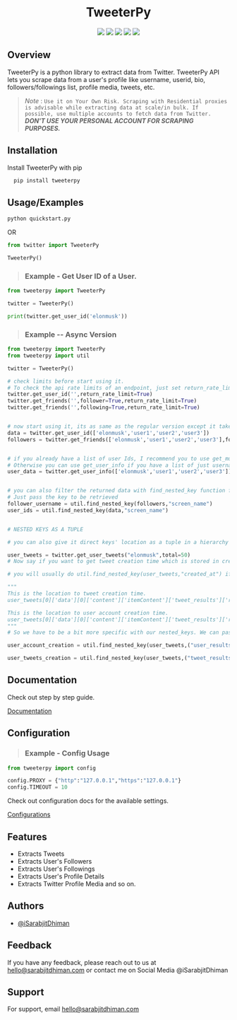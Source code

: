 <h1 align="center">TweeterPy</h1>

<p align="center">
<a href="https://choosealicense.com/licenses/mit/"> <img src="https://img.shields.io/badge/License-MIT-green.svg"></a>
<a href="https://www.python.org/"><img src="https://img.shields.io/pypi/pyversions/tweeterpy"></a>
<a href="https://pypi.org/project/tweeterpy/"> <img src="https://img.shields.io/pypi/v/tweeterpy"></a>
<a href="https://github.com/iSarabjitDhiman/TweeterPy/commits"> <img src="https://img.shields.io/github/last-commit/iSarabjitDhiman/TweeterPy"></a>
<a href="https://twitter.com/isarabjitdhiman"> <img src="https://img.shields.io/twitter/follow/iSarabjitDhiman?style=social"></a>

## Overview

TweeterPy is a python library to extract data from Twitter. TweeterPy API lets you scrape data from a user's profile like username, userid, bio, followers/followings list, profile media, tweets, etc.

> _Note_ : `Use it on Your Own Risk. Scraping with Residential proxies is advisable while extracting data at scale/in bulk. If possible, use multiple accounts to fetch data from Twitter.` **_DON'T USE YOUR PERSONAL ACCOUNT FOR SCRAPING PURPOSES._**

## Installation

Install TweeterPy with pip

```python
  pip install tweeterpy
```

## Usage/Examples

```python
python quickstart.py
```

OR

```python
from twitter import TweeterPy

TweeterPy()
```

> ### Example - Get User ID of a User.

```python
from tweeterpy import TweeterPy

twitter = TweeterPy()

print(twitter.get_user_id('elonmusk'))

```

> ### Example -- Async Version

```python
from tweeterpy import TweeterPy
from tweeterpy import util

twitter = TweeterPy()

# check limits before start using it.
# To check the api rate limits of an endpoint, just set return_rate_limit=True. It works with all methods, below are a few examples.
twitter.get_user_id('',return_rate_limit=True)
twitter.get_friends('',follower=True,return_rate_limit=True)
twitter.get_friends('',following=True,return_rate_limit=True)


# now start using it, its as same as the regular version except it take a list as input.
data = twitter.get_user_id(['elonmusk','user1','user2','user3'])
followers = twitter.get_friends(['elonmusk','user1','user2','user3'],followers=True,total=50)


# if you already have a list of user Ids, I recommend you to use get_multiple_users_data. The get_multiple_users_data method uses a native endpoint which returns user info without making multiple requests.
# Otherwise you can use get_user_info if you have a list of just usernames.
user_data = twitter.get_user_info(['elonmusk','user1','user2','user3'])


# you can also filter the returned data with find_nested_key function from util module.
# Just pass the key to be retrieved
follower_username = util.find_nested_key(followers,"screen_name")
user_ids = util.find_nested_key(data,"screen_name")


# NESTED KEYS AS A TUPLE

# you can also give it direct keys' location as a tuple in a hierarchy order if you know exact locaction or if the dataset has multiple similar keys.

user_tweets = twitter.get_user_tweets("elonmusk",total=50)
# Now say if you want to get tweet creation time which is stored in created_at key.

# you will usually do util.find_nested_key(user_tweets,"created_at") if you take a look at the dataset, there are multiple created_at keys. One is for tweet datetime and other is for user account creation time.

"""
This is the location to tweet creation time.
user_tweets[0]['data'][0]['content']['itemContent']['tweet_results']['result']['legacy']['created_at']

This is the location to user account creation time.
user_tweets[0]['data'][0]['content']['itemContent']['tweet_results']['result']['core']['user_results']['result']['legacy']['created_at']
"""
# So we have to be a bit more specific with our nested_keys. We can pass it as a tuple.

user_account_creation = util.find_nested_key(user_tweets,("user_results","result","legacy","created_at"))

user_tweets_creation = util.find_nested_key(user_tweets,("tweet_results","result","legacy","created_at"))

```

## Documentation

Check out step by step guide.

[Documentation](docs/docs.md)

## Configuration

> ### Example - Config Usage

```python
from tweeterpy import config

config.PROXY = {"http":"127.0.0.1","https":"127.0.0.1"}
config.TIMEOUT = 10

```

Check out configuration docs for the available settings.

[Configurations](docs/config.md)

## Features

- Extracts Tweets
- Extracts User's Followers
- Extracts User's Followings
- Extracts User's Profile Details
- Extracts Twitter Profile Media and so on.

## Authors

- [@iSarabjitDhiman](https://www.github.com/iSarabjitDhiman)

## Feedback

If you have any feedback, please reach out to us at hello@sarabjitdhiman.com or contact me on Social Media @iSarabjitDhiman

## Support

For support, email hello@sarabjitdhiman.com
